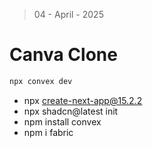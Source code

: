 > 04 - April - 2025

# Canva Clone

```js
npx convex dev
```

- npx create-next-app@15.2.2
- npx shadcn@latest init
- npm install convex
- npm i fabric
